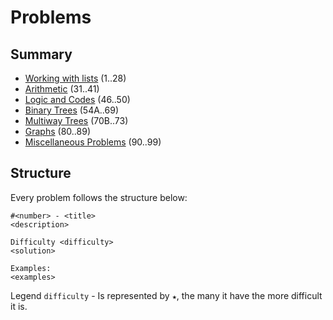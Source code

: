 # Problems

## Summary

* [Working with lists](working-with-lists.md) (1..28)
* [Arithmetic]() (31..41)
* [Logic and Codes]() (46..50)
* [Binary Trees]() (54A..69)
* [Multiway Trees]() (70B..73)
* [Graphs]() (80..89)
* [Miscellaneous Problems]() (90..99)


## Structure

Every problem follows the structure below:
```
#<number> - <title> 
<description>

Difficulty <difficulty>
<solution>

Examples:
<examples>
```

Legend
`difficulty` - Is represented by `★`, the many it have the more difficult it is.

